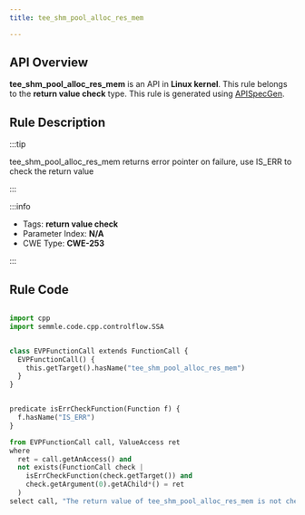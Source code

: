 ```yaml
---
title: tee_shm_pool_alloc_res_mem

---
```



## API Overview
**tee_shm_pool_alloc_res_mem** is an API in **Linux kernel**. This rule belongs to the **return value check** type. This rule is generated using [APISpecGen](../../tools/APISpecGen).
## Rule Description

:::tip

tee_shm_pool_alloc_res_mem returns error pointer on failure, use IS_ERR to check the return value

:::

:::info

- Tags: **return value check**
- Parameter Index: **N/A**
- CWE Type: **CWE-253**

:::

## Rule Code
```python

import cpp
import semmle.code.cpp.controlflow.SSA


class EVPFunctionCall extends FunctionCall {
  EVPFunctionCall() {
    this.getTarget().hasName("tee_shm_pool_alloc_res_mem")
  }
}


predicate isErrCheckFunction(Function f) {
  f.hasName("IS_ERR") 
}

from EVPFunctionCall call, ValueAccess ret
where
  ret = call.getAnAccess() and
  not exists(FunctionCall check |
    isErrCheckFunction(check.getTarget()) and
    check.getArgument(0).getAChild*() = ret
  )
select call, "The return value of tee_shm_pool_alloc_res_mem is not checked with IS_ERR."
    
```